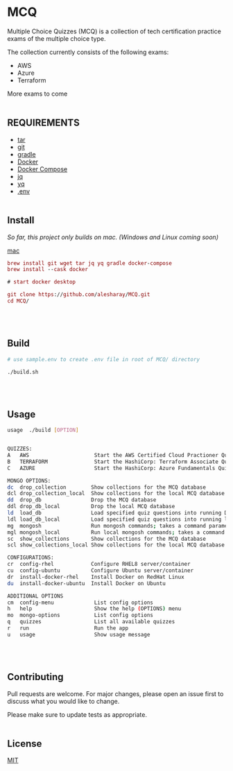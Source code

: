 # MCQ

Multiple Choice Quizzes (MCQ) is a collection of tech certification practice exams of the multiple choice type.

The collection currently consists of the following exams:
* AWS
* Azure
* Terraform

More exams to come
<br><br>
## REQUIREMENTS
- [tar][7]
- [git][6]
- [gradle][9]
- [Docker][1]
- [Docker Compose][2]
- [jq][3]
- [yq][4]
- [.env][8]
<br><br>
## Install
*So far, this project only builds on mac. (Windows and Linux coming soon)*

<u>mac</u>
```mac
brew install git wget tar jq yq gradle docker-compose 
brew install --cask docker

# start docker desktop

git clone https://github.com/alesharay/MCQ.git
cd MCQ/
```
<br><br>
## Build
```bash
# use sample.env to create .env file in root of MCQ/ directory

./build.sh
```
<br><br>
## Usage

```bash
usage  ./build [OPTION]


QUIZZES:
A	AWS                     Start the AWS Certified Cloud Practioner Quiz
B	TERRAFORM               Start the HashiCorp: Terraform Associate Quiz
C	AZURE                   Start the HashiCorp: Azure Fundamentals Quiz

MONGO OPTIONS:
dc	drop_collection        Show collections for the MCQ database
dcl	drop_collection_local  Show collections for the local MCQ database
dd	drop_db                Drop the MCQ database
ddl	drop_db_local 	       Drop the local MCQ database
ld	load_db                Load specified quiz questions into running DB; takes a collection and db file located in the mongo-seed direction (e.g. COLLECTION=... DB_FILE=...)
ldl	load_db_local 	       Load specified quiz questions into running local DB; takes a collection and db file located in the mongo-seed direction (e.g. COLLECTION=... DB_FILE=...)
mg	mongosh                Run mongosh commands; takes a command parameter (e.g. COMMAND=... )
mgl	mongosh_local 	       Run local mongosh commands; takes a command parameter (e.g. COMMAND=... )
sc	show_collections       Show collections for the MCQ database
scl	show_collections_local Show collections for the local MCQ database

CONFIGURATIONS:
cr	config-rhel            Configure RHEL8 server/container
cu	config-ubuntu          Configure Ubuntu server/container
dr	install-docker-rhel    Install Docker on RedHat Linux
du	install-docker-ubuntu  Install Docker on Ubuntu

ADDITIONAL OPTIONS
cm	config-menu   	        List config options
h	help                    Show the help (OPTIONS) menu
mo 	mongo-options	        List config options
q	quizzes                 List all available quizzes
r	run                     Run the app
u	usage                   Show usage message
```
<br><br>
## Contributing
Pull requests are welcome. For major changes, please open an issue first to discuss what you would like to change.

Please make sure to update tests as appropriate.
<br><br>
## License
[MIT](https://choosealicense.com/licenses/mit/)














<!-- Links -->
[1]: https://docs.docker.com/engine/install/
[2]: https://docs.docker.com/compose/install/
[3]: https://stedolan.github.io/jq/
[4]: https://github.com/mikefarah/yq
[5]: https://github.com/kward/shunit2
[6]: https://git-scm.com
[7]: https://www.gnu.org/software/tar/
[8]: sample.env
[9]: https://gradle.org/